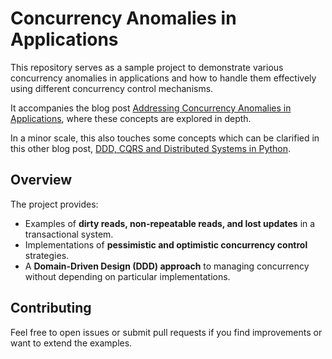 # Concurrency Anomalies in Applications

This repository serves as a sample project to demonstrate various concurrency anomalies in 
applications and how to handle them effectively using different concurrency control mechanisms. 

It accompanies the blog post [Addressing Concurrency Anomalies in Applications](https://www.gastonotero.com/blog/addressing-concurrency-anomalies-in-applications/), 
where these concepts are explored in depth.

In a minor scale, this also touches some concepts which can be clarified in this other blog post, 
[DDD, CQRS and Distributed Systems in Python](https://www.gastonotero.com/blog/ddd-cqrs-distributed-systems/).

## Overview

The project provides:

- Examples of **dirty reads, non-repeatable reads, and lost updates** in a transactional system.
- Implementations of **pessimistic and optimistic concurrency control** strategies.
- A **Domain-Driven Design (DDD) approach** to managing concurrency without depending on particular implementations.

## Contributing

Feel free to open issues or submit pull requests if you find improvements or want to extend the examples.
